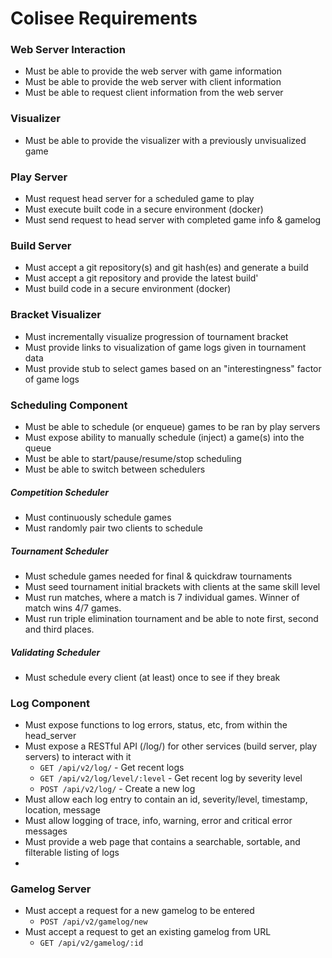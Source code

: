 # Colisee Requirements

### Web Server Interaction
- Must be able to provide the web server with game information
- Must be able to provide the web server with client information
- Must be able to request client information from the web server

### Visualizer
- Must be able to provide the visualizer with a previously unvisualized game

### Play Server
- Must request head server for a scheduled game to play
- Must execute built code in a secure environment (docker)
- Must send request to head server with completed game info & gamelog

### Build Server
- Must accept a git repository(s) and git hash(es) and generate a build
- Must accept a git repository and provide the latest build'
- Must build code in a secure environment (docker)

### Bracket Visualizer
- Must incrementally visualize progression of tournament bracket
- Must provide links to visualization of game logs given in tournament data
- Must provide stub to select games based on an "interestingness" factor of game logs

### Scheduling Component
- Must be able to schedule (or enqueue) games to be ran by play servers
- Must expose ability to manually schedule (inject) a game(s) into the queue
- Must be able to start/pause/resume/stop scheduling
- Must be able to switch between schedulers

##### Competition Scheduler
- Must continuously schedule games
- Must randomly pair two clients to schedule

##### Tournament Scheduler
- Must schedule games needed for final & quickdraw tournaments
- Must seed tournament initial brackets with clients at the same skill level
- Must run matches, where a match is 7 individual games. Winner of match wins 4/7 games.
- Must run triple elimination tournament and be able to note first, second and third places.

##### Validating Scheduler
- Must schedule every client (at least) once to see if they break

### Log Component
- Must expose functions to log errors, status, etc, from within the head_server
- Must expose a RESTful API (/log/) for other services (build server, play servers) to interact with it
  - `GET /api/v2/log/` - Get recent logs
  - `GET /api/v2/log/level/:level` - Get recent log by severity level
  - `POST /api/v2/log/` - Create a new log
- Must allow each log entry to contain an id, severity/level, timestamp, location, message
- Must allow logging of trace, info, warning, error and critical error messages
- Must provide a web page that contains a searchable, sortable, and filterable listing of logs
- 
### Gamelog Server
- Must accept a request for a new gamelog to be entered
  - `POST /api/v2/gamelog/new`
- Must accept a request to get an existing gamelog from URL
  - `GET /api/v2/gamelog/:id`
